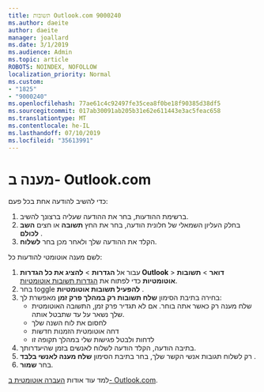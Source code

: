 ```yaml
---
title: תשובות Outlook.com 9000240
ms.author: daeite
author: daeite
manager: joallard
ms.date: 3/1/2019
ms.audience: Admin
ms.topic: article
ROBOTS: NOINDEX, NOFOLLOW
localization_priority: Normal
ms.custom:
- "1825"
- "9000240"
ms.openlocfilehash: 77ae61c4c92497fe35cea8f0be18f90385d38df5
ms.sourcegitcommit: 017ab30091ab205b31e62e611443e3ac5feac658
ms.translationtype: MT
ms.contentlocale: he-IL
ms.lasthandoff: 07/10/2019
ms.locfileid: "35613991"
---
```

# <a name="replying-in-outlookcom"></a>מענה ב- Outlook.com

כדי להשיב להודעה אחת בכל פעם:

1. ברשימת ההודעות, בחר את ההודעה שעליה ברצונך להשיב.
2. בחלק העליון השמאלי של חלונית הודעה, בחר את החץ **תשובה** או חצים **השב לכולם** .
3. הקלד את ההודעה שלך ולאחר מכן בחר **לשלוח**.

לשם מענה אוטומטי להודעות כל:

1. עבור אל **הגדרות** > **להציג את כל הגדרות Outlook** > **דואר** > **תשובות אוטומטיות** כדי לפתוח את [הגדרות תשובות אוטומטיות](https://outlook.live.com/mail/options/mail/automaticReplies).
2. בחר toggle **להפעיל תשובות אוטומטיות** .
3. בחירה בתיבת הסימון **שלח תשובות רק במהלך פרק זמן** מאפשרת לך:
    - שלח מענה רק כאשר אתה בוחר. אם לא תגדיר פרק זמן, התשובה האוטומטית שלך נשאר על עד שתבטל אותה.
    - לחסום את לוח השנה שלך
    - דחה אוטומטית הזמנות חדשות
    - לדחות ולבטל פגישות שלי במהלך תקופה זו
4. בתיבה הודעה, הקלד הודעה לשלוח לאנשים בזמן שהיעדרותך.
5. רק לשלוח תגובות אנשי הקשר שלך, בחר בתיבת הסימון **שלח מענה לאנשי בלבד** .
6. בחר **שמור**.

למד עוד אודות [העברה אוטומטית ב- Outlook.com](https://support.office.com/article/14614626-9855-48dc-a986-dec81d07b1a0?wt.mc_id=Office_Outlook_com_Alchemy).